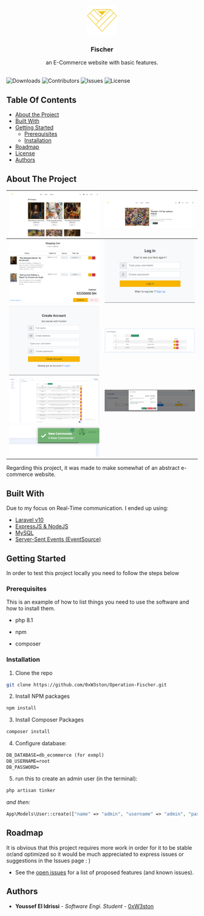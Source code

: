 <br/>
<p align="center">
  <a href="https://github.com/0xW3ston/Operation-Fischer">
    <img src="docs/images/logo.png" alt="Logo" width="80" height="80">
  </a>

  <h3 align="center">Fischer</h3>

  <p align="center">
    an E-Commerce website with basic features.
    <br/>
    <br/>
  </p>
</p>

![Downloads](https://img.shields.io/github/downloads/0xW3ston/Operation-Fischer/total) ![Contributors](https://img.shields.io/github/contributors/0xW3ston/Operation-Fischer?color=dark-green) ![Issues](https://img.shields.io/github/issues/0xW3ston/Operation-Fischer) ![License](https://img.shields.io/github/license/0xW3ston/Operation-Fischer) 

## Table Of Contents

* [About the Project](#about-the-project)
* [Built With](#built-with)
* [Getting Started](#getting-started)
  * [Prerequisites](#prerequisites)
  * [Installation](#installation)
* [Roadmap](#roadmap)
* [License](#license)
* [Authors](#authors)

## About The Project

| ![Screen Shot](docs/images/screenshots/client_products.png) | ![Screen Shot](docs/images/screenshots/client_product.png) |
| ------------------------------------------------------------- | ----------------------------------------------------------- |
| ![Screen Shot](docs/images/screenshots/client_checkout.png)  | ![Screen Shot](docs/images/screenshots/client_login.png)    |
| ![Screen Shot](docs/images/screenshots/client_signup.png)   | ![Screen Shot](docs/images/screenshots/admin_categories.png) |
| ![Screen Shot](docs/images/screenshots/admin_products.png)   | ![Screen Shot](docs/images/screenshots/admin_commande.png)   |
| ![Screen Shot](docs/images/screenshots/admin_realtime.png)   |                                                            |

Regarding this project, it was made to make somewhat of an abstract e-commerce website.

## Built With

Due to my focus on Real-Time communication. I ended up using:

* [Laravel v10](https://blog.laravel.com/laravel-v10-released)
* [ExpressJS & NodeJS](https://expressjs.com/)
* [MySQL](https://www.mysql.com/)
* [Server-Sent Events (EventSource)](https://developer.mozilla.org/en-US/docs/Web/API/EventSource)

## Getting Started

In order to test this project locally you need to follow the steps below

### Prerequisites

This is an example of how to list things you need to use the software and how to install them.

* php 8.1

* npm

* composer

### Installation

1. Clone the repo

```sh
git clone https://github.com/0xW3ston/Operation-Fischer.git
```

2. Install NPM packages

```sh
npm install
```

3. Install Composer Packages

```sh
composer install
```

4. Configure database:

```
DB_DATABASE=db_ecommerce (for exmpl)
DB_USERNAME=root
DB_PASSWORD=
```

5. run this to create an admin user (in the terminal):
```sh
php artisan tinker
```

*and then:*

```php
App\Models\User::create(["name" => "admin", "username" => "admin", "password" => "admin", "role" => "admin"])
```

## Roadmap

It is obvious that this project requires more work in order for it to be stable or/and optimized so it would be much appreciated to express issues or suggestions in the Issues page : )
- See the [open issues](https://github.com/0xW3ston/Operation-Fischer/issues) for a list of proposed features (and known issues).

## Authors

* **Youssef El Idrissi** - *Software Engi. Student* - [0xW3ston](https://github.com/0xW3ston/)
